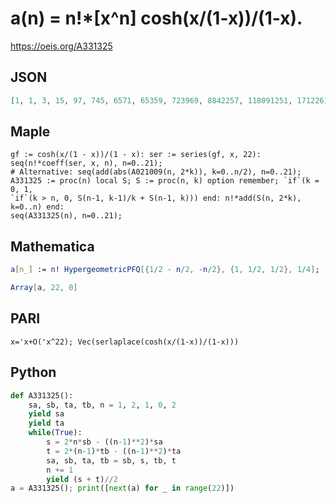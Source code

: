 # a\(n\) \= n\!\*\[x^n\] cosh\(x/\(1\-x\)\)/\(1\-x\)\.
https://oeis.org/A331325
## JSON
```JSON
[1, 1, 3, 15, 97, 745, 6571, 65359, 723969, 8842257, 118091251, 1712261551, 26786070433, 449634481465, 8059974923547, 153634497337455, 3102367733191681, 66145005096272929, 1484586887025099619, 34983117545622446287, 863397428225495045601, 22269844592814969946761]
```
## Maple
```Maple
gf := cosh(x/(1 - x))/(1 - x): ser := series(gf, x, 22):
seq(n!*coeff(ser, x, n), n=0..21);
# Alternative: seq(add(abs(A021009(n, 2*k)), k=0..n/2), n=0..21);
A331325 := proc(n) local S; S := proc(n, k) option remember; `if`(k = 0, 1,
`if`(k > n, 0, S(n-1, k-1)/k + S(n-1, k))) end: n!*add(S(n, 2*k), k=0..n) end:
seq(A331325(n), n=0..21);
```
## Mathematica
```Mathematica
a[n_] := n! HypergeometricPFQ[{1/2 - n/2, -n/2}, {1, 1/2, 1/2}, 1/4];
```
```Mathematica
Array[a, 22, 0]
```
## PARI
```PARI
x='x+O('x^22); Vec(serlaplace(cosh(x/(1-x))/(1-x)))
```
## Python
```Python
def A331325():
    sa, sb, ta, tb, n = 1, 2, 1, 0, 2
    yield sa
    yield ta
    while(True):
        s = 2*n*sb - ((n-1)**2)*sa
        t = 2*(n-1)*tb - ((n-1)**2)*ta
        sa, sb, ta, tb = sb, s, tb, t
        n += 1
        yield (s + t)//2
a = A331325(); print([next(a) for _ in range(22)])
```
